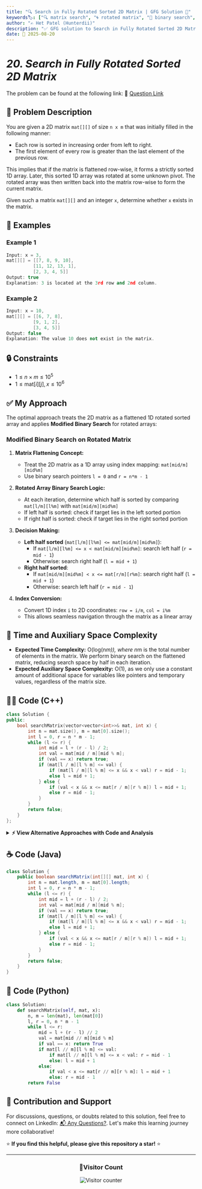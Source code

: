 ```yaml
---
title: "🔍 Search in Fully Rotated Sorted 2D Matrix | GFG Solution 🎯"
keywords🏷️: ["🔍 matrix search", "🌀 rotated matrix", "📍 binary search", "📈 2D array", "📘 GFG", "🏁 competitive programming", "📚 DSA"]
author: "✍️ Het Patel (Hunterdii)"
description: "✅ GFG solution to Search in Fully Rotated Sorted 2D Matrix: efficiently find target element in rotated sorted matrix using modified binary search technique. 🚀"
date: 📅 2025-08-20
---
```


# *20. Search in Fully Rotated Sorted 2D Matrix*

The problem can be found at the following link: 🔗 [Question Link](https://www.geeksforgeeks.org/problems/search-in-fully-rotated-sorted-2d-matrix/1)

## **🧩 Problem Description**

You are given a 2D matrix `mat[][]` of size `n x m` that was initially filled in the following manner:

- Each row is sorted in increasing order from left to right.
- The first element of every row is greater than the last element of the previous row.

This implies that if the matrix is flattened row-wise, it forms a strictly sorted 1D array. Later, this sorted 1D array was rotated at some unknown pivot. The rotated array was then written back into the matrix row-wise to form the current matrix.

Given such a matrix `mat[][]` and an integer `x`, determine whether `x` exists in the matrix.

## **📘 Examples**

### Example 1

```cpp
Input: x = 3,
mat[][] = [[7, 8, 9, 10],           
          [11, 12, 13, 1],
          [2, 3, 4, 5]] 
Output: true
Explanation: 3 is located at the 3rd row and 2nd column.
```

### Example 2

```cpp
Input: x = 10,
mat[][] = [[6, 7, 8],                         
          [9, 1, 2],
          [3, 4, 5]]
Output: false
Explanation: The value 10 does not exist in the matrix.
```

## **🔒 Constraints**

* $1 \le n \times m \le 10^5$
* $1 \le \text{mat}[i][j], x \le 10^6$

## **✅ My Approach**

The optimal approach treats the 2D matrix as a flattened 1D rotated sorted array and applies **Modified Binary Search** for rotated arrays:

### **Modified Binary Search on Rotated Matrix**

1. **Matrix Flattening Concept:**
   * Treat the 2D matrix as a 1D array using index mapping: `mat[mid/m][mid%m]`
   * Use binary search pointers `l = 0` and `r = n*m - 1`

2. **Rotated Array Binary Search Logic:**
   * At each iteration, determine which half is sorted by comparing `mat[l/m][l%m]` with `mat[mid/m][mid%m]`
   * If left half is sorted: check if target lies in the left sorted portion
   * If right half is sorted: check if target lies in the right sorted portion

3. **Decision Making:**
   * **Left half sorted** (`mat[l/m][l%m] <= mat[mid/m][mid%m]`):
     - If `mat[l/m][l%m] <= x < mat[mid/m][mid%m]`: search left half (`r = mid - 1`)
     - Otherwise: search right half (`l = mid + 1`)
   * **Right half sorted**:
     - If `mat[mid/m][mid%m] < x <= mat[r/m][r%m]`: search right half (`l = mid + 1`)
     - Otherwise: search left half (`r = mid - 1`)

4. **Index Conversion:**
   * Convert 1D index `i` to 2D coordinates: `row = i/m`, `col = i%m`
   * This allows seamless navigation through the matrix as a linear array

## 📝 Time and Auxiliary Space Complexity

* **Expected Time Complexity:** O(log(n*m)), where n*m is the total number of elements in the matrix. We perform binary search on the flattened matrix, reducing search space by half in each iteration.
* **Expected Auxiliary Space Complexity:** O(1), as we only use a constant amount of additional space for variables like pointers and temporary values, regardless of the matrix size.

## **🧑‍💻 Code (C++)**

```cpp
class Solution {
public:
    bool searchMatrix(vector<vector<int>>& mat, int x) {
        int n = mat.size(), m = mat[0].size();
        int l = 0, r = n * m - 1;
        while (l <= r) {
            int mid = l + (r - l) / 2;
            int val = mat[mid / m][mid % m];
            if (val == x) return true;
            if (mat[l / m][l % m] <= val) {
                if (mat[l / m][l % m] <= x && x < val) r = mid - 1;
                else l = mid + 1;
            } else {
                if (val < x && x <= mat[r / m][r % m]) l = mid + 1;
                else r = mid - 1;
            }
        }
        return false;
    }
};
```

<details>
<summary><b>⚡ View Alternative Approaches with Code and Analysis</b></summary>

## 📊 **2️⃣ Find Pivot + Binary Search**

### 💡 Algorithm Steps:

1. Find the pivot point where the array rotation occurs in the flattened matrix.
2. Determine which half contains the target based on pivot position.
3. Apply standard binary search on the identified sorted half.
4. Handle edge cases where no rotation exists.

```cpp
class Solution {
public:
    bool searchMatrix(vector<vector<int>>& mat, int x) {
        int n = mat.size(), m = mat[0].size();
        int pivot = findPivot(mat, n, m);
        if (pivot == 0) return binarySearch(mat, 0, n * m - 1, x, n, m);
        if (mat[0][0] <= x && x <= mat[(pivot-1)/m][(pivot-1)%m])
            return binarySearch(mat, 0, pivot - 1, x, n, m);
        return binarySearch(mat, pivot, n * m - 1, x, n, m);
    }
    int findPivot(vector<vector<int>>& mat, int n, int m) {
        int l = 0, r = n * m - 1;
        while (l < r) {
            int mid = l + (r - l) / 2;
            if (mat[mid/m][mid%m] > mat[r/m][r%m]) l = mid + 1;
            else r = mid;
        }
        return l;
    }
    bool binarySearch(vector<vector<int>>& mat, int l, int r, int x, int n, int m) {
        while (l <= r) {
            int mid = l + (r - l) / 2;
            int val = mat[mid/m][mid%m];
            if (val == x) return true;
            if (val < x) l = mid + 1;
            else r = mid - 1;
        }
        return false;
    }
};
```

### 📝 **Complexity Analysis:**

* **Time:** ⏱️ O(log(n*m)) - Two binary searches
* **Auxiliary Space:** 💾 O(1) - Constant space usage

### ✅ **Why This Approach?**

* Clear separation of pivot finding and searching
* Easy to understand and debug
* Reuses standard binary search logic

## 📊 **3️⃣ Row-wise Rotated Search**

### 💡 Algorithm Steps:

1. Check each row individually to see if target can exist in that row.
2. For each valid row, apply rotated array binary search.
3. Use the property that each row is a rotated sorted array.
4. Return true as soon as target is found in any row.

```cpp
class Solution {
public:
    bool searchMatrix(vector<vector<int>>& mat, int x) {
        for (auto& row : mat) {
            if (searchInRotatedArray(row, x)) return true;
        }
        return false;
    }
    bool searchInRotatedArray(vector<int>& arr, int x) {
        int l = 0, r = arr.size() - 1;
        while (l <= r) {
            int mid = l + (r - l) / 2;
            if (arr[mid] == x) return true;
            if (arr[l] <= arr[mid]) {
                if (arr[l] <= x && x < arr[mid]) r = mid - 1;
                else l = mid + 1;
            } else {
                if (arr[mid] < x && x <= arr[r]) l = mid + 1;
                else r = mid - 1;
            }
        }
        return false;
    }
};
```

### 📝 **Complexity Analysis:**

* **Time:** ⏱️ O(n * log m) - Binary search on each row
* **Auxiliary Space:** 💾 O(1) - Constant space usage

### ✅ **Why This Approach?**

* Leverages row-wise rotation property
* Modular design with separate functions
* Good when matrix has few rows

## 🆚 **🔍 Comparison of Approaches**

| 🚀 **Approach**                    | ⏱️ **Time Complexity** | 💾 **Space Complexity** | ✅ **Pros**                        | ⚠️ **Cons**                           |
| ---------------------------------- | ---------------------- | ----------------------- | --------------------------------- | ------------------------------------- |
| 🎯 **Modified Binary Search**     | 🟢 O(log(n*m))        | 🟢 O(1)                 | 🚀 Optimal time complexity       | 🔧 Complex rotation handling         |
| 🔍 **Pivot + Binary Search**      | 🟢 O(log(n*m))        | 🟢 O(1)                 | 📖 Clear logic separation        | 🛠️ More code to maintain            |
| 📊 **Row-wise Search**            | 🟡 O(n * log m)       | 🟢 O(1)                 | 🎯 Leverages row structure       | 🐌 Slower for wide matrices         |

### 🏆 **Best Choice Recommendation**

| 🎯 **Scenario**                                    | 🎖️ **Recommended Approach**          | 🔥 **Performance Rating** |
| -------------------------------------------------- | ------------------------------------- | ------------------------- |
| 🏅 **Optimal performance needed**                 | 🥇 **Modified Binary Search**        | ★★★★★                     |
| 📖 **Code clarity priority**                      | 🥈 **Pivot + Binary Search**         | ★★★★☆                     |
| 🔧 **Row-oriented data processing**               | 🥉 **Row-wise Search**               | ★★★☆☆                     |

</details>

## **☕ Code (Java)**

```java
class Solution {
    public boolean searchMatrix(int[][] mat, int x) {
        int n = mat.length, m = mat[0].length;
        int l = 0, r = n * m - 1;
        while (l <= r) {
            int mid = l + (r - l) / 2;
            int val = mat[mid / m][mid % m];
            if (val == x) return true;
            if (mat[l / m][l % m] <= val) {
                if (mat[l / m][l % m] <= x && x < val) r = mid - 1;
                else l = mid + 1;
            } else {
                if (val < x && x <= mat[r / m][r % m]) l = mid + 1;
                else r = mid - 1;
            }
        }
        return false;
    }
}
```

## **🐍 Code (Python)**

```python
class Solution:
    def searchMatrix(self, mat, x):
        n, m = len(mat), len(mat[0])
        l, r = 0, n * m - 1
        while l <= r:
            mid = l + (r - l) // 2
            val = mat[mid // m][mid % m]
            if val == x: return True
            if mat[l // m][l % m] <= val:
                if mat[l // m][l % m] <= x < val: r = mid - 1
                else: l = mid + 1
            else:
                if val < x <= mat[r // m][r % m]: l = mid + 1
                else: r = mid - 1
        return False
```

## 🧠 Contribution and Support

For discussions, questions, or doubts related to this solution, feel free to connect on LinkedIn: [📬 Any Questions?](https://www.linkedin.com/in/patel-hetkumar-sandipbhai-8b110525a/). Let's make this learning journey more collaborative!

⭐ **If you find this helpful, please give this repository a star!** ⭐

---

<div align="center">
  <h3><b>📍Visitor Count</b></h3>
</div>

<p align="center">
  <img src="https://visitor-badge.laobi.icu/badge?page_id=Hunterdii.GeeksforGeeks-POTD" alt="Visitor counter" />
</p>

